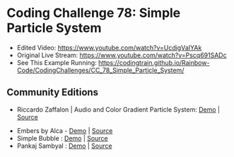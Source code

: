 # Coding Challenge 78: Simple Particle System
* Edited Video: https://www.youtube.com/watch?v=UcdigVaIYAk
* Original Live Stream: https://www.youtube.com/watch?v=Pscq691SADc
* See This Example Running: https://codingtrain.github.io/Rainbow-Code/CodingChallenges/CC_78_Simple_Particle_System/


## Community Editions
* Riccardo Zaffalon | Audio and Color Gradient Particle System: [Demo](https://riccardozaffalon.github.io/p5-Sketches/p5-particle-system/) | [Source](https://github.com/RiccardoZaffalon/p5-Sketches/blob/gh-pages/p5-particle-system/sketch.js)
- Embers by Alca - [Demo](https://codepen.io/Alca/full/MEVaBg) | [Source](https://codepen.io/Alca/pen/MEVaBg/right)
- Simple Bubble : [Demo](https://codepen.io/Zohir/full/dVKQPE/) | [Source](https://codepen.io/Zohir/full/dVKQPE/)  
- Pankaj Sambyal : [Demo](https://curiouspankaj.github.io/p5-projects/smoke/) | [Source](https://github.com/CuriousPankaj/p5-projects/tree/master/smoke)
